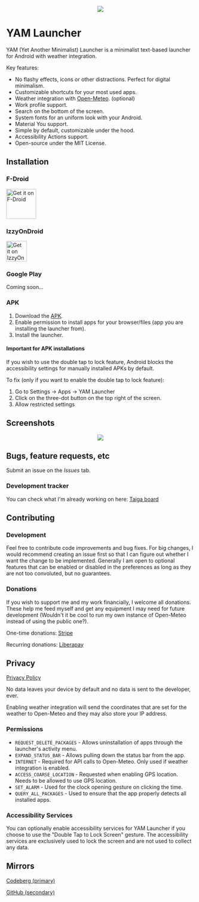 <p align="center">
  <img src=https://codeberg.org/ottoptj/yamlauncher/raw/branch/main/app/src/main/res/mipmap-xxxhdpi/ic_launcher.webp />
</p>

# YAM Launcher

YAM (Yet Another Minimalist) Launcher is a minimalist text-based launcher for Android with weather integration.

Key features:
- No flashy effects, icons or other distractions. Perfect for digital minimalism.
- Customizable shortcuts for your most used apps.
- Weather integration with [Open-Meteo](https://open-meteo.com/). (optional)
- Work profile support.
- Search on the bottom of the screen.
- System fonts for an uniform look with your Android.
- Material You support.
- Simple by default, customizable under the hood. 
- Accessibility Actions support.
- Open-source under the MIT License.

## Installation

### F-Droid
[<img src="https://fdroid.gitlab.io/artwork/badge/get-it-on.png"
    alt="Get it on F-Droid"
    height="80">](https://f-droid.org/en/packages/eu.ottop.yamlauncher)

### IzzyOnDroid
[<img src="https://github.com/user-attachments/assets/0e6a8084-f056-4db1-9ba3-58b4edb578d0"
alt="Get it on IzzyOnDroid"
height="55">](https://apt.izzysoft.de/fdroid/index/apk/eu.ottop.yamlauncher)

### Google Play

Coming soon...

### APK

1. Download the [APK](https://codeberg.org/ottoptj/yamlauncher/releases).
2. Enable permission to install apps for your browser/files (app you are installing the launcher from).
3. Install the launcher.

#### Important for APK installations

If you wish to use the double tap to lock feature, Android blocks the accessibility settings for manually installed APKs by default. 

To fix (only if you want to enable the double tap to lock feature):

1. Go to Settings -> Apps -> YAM Launcher
2. Click on the three-dot button on the top right of the screen. 
3. Allow restricted settings

## Screenshots

<p align="center">
<img src=https://github.com/user-attachments/assets/4435e05e-3f8e-4b65-b5c1-e7e718db14f5 />
</p>

## Bugs, feature requests, etc

Submit an issue on the *Issues* tab.

### Development tracker

You can check what I'm already working on here: [Taiga board](https://tree.taiga.io/project/ottoptj-yam-launcher/kanban)

## Contributing

### Development

Feel free to contribute code improvements and bug fixes. For big changes, I would recommend creating an issue first so that I can figure out whether I want the change to be implemented. Generally I am open to optional features that can be enabled or disabled in the preferences as long as they are not too convoluted, but no guarantees.

### Donations

If you wish to support me and my work financially, I welcome all donations. These help me feed myself and get any equipment I may need for future development (Wouldn't it be cool to run my own instance of Open-Meteo instead of using the public one?).

One-time donations: [Stripe](https://donate.stripe.com/14k6s2bMJdnDgtW288)

Recurring donations: [Liberapay](https://liberapay.com/ottoptj/donate)

## Privacy

[Privacy Policy](https://codeberg.org/ottoptj/yamlauncher/src/branch/main/PrivacyPolicy.md)

No data leaves your device by default and no data is sent to the developer, ever. 

Enabling weather integration will send the coordinates that are set for the weather to Open-Meteo and they may also store your IP address.

### Permissions

- `REQUEST_DELETE_PACKAGES` - Allows uninstallation of apps through the launcher's activity menu.
- `EXPAND_STATUS_BAR` - Allows pulling down the status bar from the app.
- `INTERNET` - Required for API calls to Open-Meteo. Only used if weather integration is enabled.
- `ACCESS_COARSE_LOCATION` - Requested when enabling GPS location. Needs to be allowed to use GPS location.
- `SET_ALARM` - Used for the clock opening gesture on clicking the time. 
- `QUERY_ALL_PACKAGES` - Used to ensure that the app properly detects all installed apps. 

### Accessibility Services

You can optionally enable accessibility services for YAM Launcher if you choose to use the "Double Tap to Lock Screen" gesture. The accessibility services are exclusively used to lock the screen and are not used to collect any data.

## Mirrors

[Codeberg (primary)](https://codeberg.org/ottoptj/yamlauncher)

[GitHub (secondary)](https://github.com/ottop/yam_launcher)